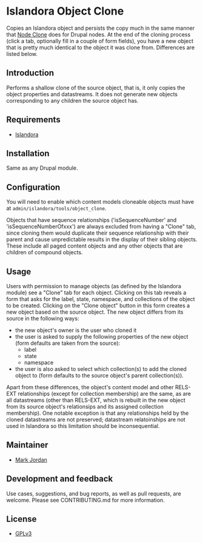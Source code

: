 # Islandora Object Clone

Copies an Islandora object and persists the copy much in the same manner that [Node Clone](https://www.drupal.org/project/node_clone) does for Drupal nodes. At the end of the cloning process (click a tab, optionally fill in a couple of form fields), you have a new object that is pretty much identical to the object it was clone from. Differences are listed below.

## Introduction

Performs a shallow clone of the source object, that is, it only copies the object properties and datastreams. It does not generate new objects corresponding to any children the source object has.

## Requirements

* [Islandora](https://github.com/Islandora/islandora)

## Installation

Same as any Drupal module.

## Configuration

You will need to enable which content models cloneable objects must have at `admin/islandora/tools/object_clone`.

Objects that have sequence relationships ('isSequenceNumber' and 'isSequenceNumberOfxxx') are always excluded from having a "Clone" tab, since cloning them would duplicate their sequence relationship with their parent and cause unpredictable results in the display of their sibling objects. These include all paged content objects and any other objects that are children of compound objects.

## Usage

Users with permission to manage objects (as defined by the Islandora module) see a "Clone" tab for each object. Clicking on this tab reveals a form that asks for the label, state, namespace, and collections of the object to be created. Clicking on the "Clone object" button in this form creates a new object based on the source object. The new object differs from its source in the following ways:

* the new object's owner is the user who cloned it
* the user is asked to supply the following properties of the new object (form defaults are taken from the source):
  * label
  * state
  * namespace
* the user is also asked to select which collection(s) to add the cloned object to (form defaults to the source object's parent collection(s)).

Apart from these differences, the object's content model and other RELS-EXT relationships (except for collection membership) are the same, as are all datastreams (other than RELS-EXT, which is rebuilt in the new object from its source object's relationsips and its assigned collection membership). One notable exception is that any relationships held by the cloned datastreams are not preserved; datastream relatoinships are not used in Islandora so this limitation should be inconsequential.

## Maintainer

* [Mark Jordan](https://github.com/mjordan)

## Development and feedback

Use cases, suggestions, and bug reports, as well as pull requests, are welcome. Please see CONTRIBUTING.md for more information.

## License

* [GPLv3](http://www.gnu.org/licenses/gpl-3.0.txt)
